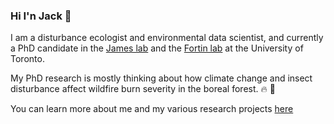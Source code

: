 ### Hi I'n Jack 👋

I am a disturbance ecologist and environmental data scientist, and currently a PhD candidate in the [James lab](https://www.jameslab.ca/) and the [Fortin lab](https://fortin.eeb.utoronto.ca/) at the University of Toronto.

My PhD research is mostly thinking about how climate change and insect disturbance affect wildfire burn severity in the boreal forest. :fire: :bug: 

You can learn more about me and my various research projects [here](jackagoldman.github.io)

<!--
**jackagoldman/jackagoldman** is a ✨ _special_ ✨ repository because its `README.md` (this file) appears on your GitHub profile.

Here are some ideas to get you started:

- 🔭 I’m currently working on ...
- 🌱 I’m currently learning ...
- 👯 I’m looking to collaborate on ...
- 🤔 I’m looking for help with ...
- 💬 Ask me about ...
- 📫 How to reach me: ...
- 😄 Pronouns: ...
- ⚡ Fun fact: ...
-->
